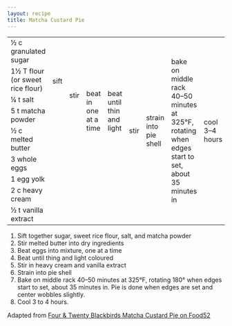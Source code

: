 ```yaml
---
layout: recipe
title: Matcha Custard Pie
---
```

<table>
    <tr>
        <td>&frac12; c granulated sugar</td>
        <td rowspan="4">sift</td>
        <td rowspan="5">stir</td>
        <td rowspan="7">beat in one at a time</td>
        <td rowspan="7">beat until thin and light</td>
        <td rowspan="9">stir</td>
        <td rowspan="9">strain into pie shell</td>
        <td rowspan="9">bake on middle rack 40–50 minutes at 325&deg;F, rotating when edges start to set, about 35 minutes in</td>
        <td rowspan="9">cool 3–4 hours</td>
    </tr>
    <tr>
        <td>1&frac12; T flour (or sweet rice flour)</td>
    </tr>
    <tr>
        <td>&frac14; t salt</td>
    </tr>
    <tr>
        <td>5 t matcha powder</td>
    </tr>
    <tr>
        <td>&frac12; c melted butter</td>
        <td class="righthide">&nbsp;</td>
    </tr>
    <tr>
        <td>3 whole eggs</td>
        <td rowspan="2" colspan="2" class="righthide">&nbsp;</td>
    </tr>
    <tr>
        <td>1 egg yolk</td>
    </tr>
    <tr>
        <td>2 c heavy cream</td>
        <td rowspan="2" colspan="4" class="righthide">&nbsp;</td>
    </tr>
    <tr>
        <td>&frac12; t vanilla extract</td>
    </tr>
</table>

1. Sift together sugar, sweet rice flour, salt, and matcha powder
2. Stir melted butter into dry ingredients
3. Beat eggs into mixture, one at a time
4. Beat until thing and light coloured
5. Stir in heavy cream and vanilla extract
6. Strain into pie shell
7. Bake on middle rack 40–50 minutes at 325&deg;F, rotating 180&deg; when edges start to set, about 35 minutes in.
   Pie is done when edges are set and center wobbles slightly.
8. Cool 3 to 4 hours.
<p class="confession">Adapted from <a href="https://food52.com/recipes/69113-four-twenty-blackbirds-matcha-custard-pie">Four & Twenty Blackbirds Matcha Custard Pie on Food52</a></p>
